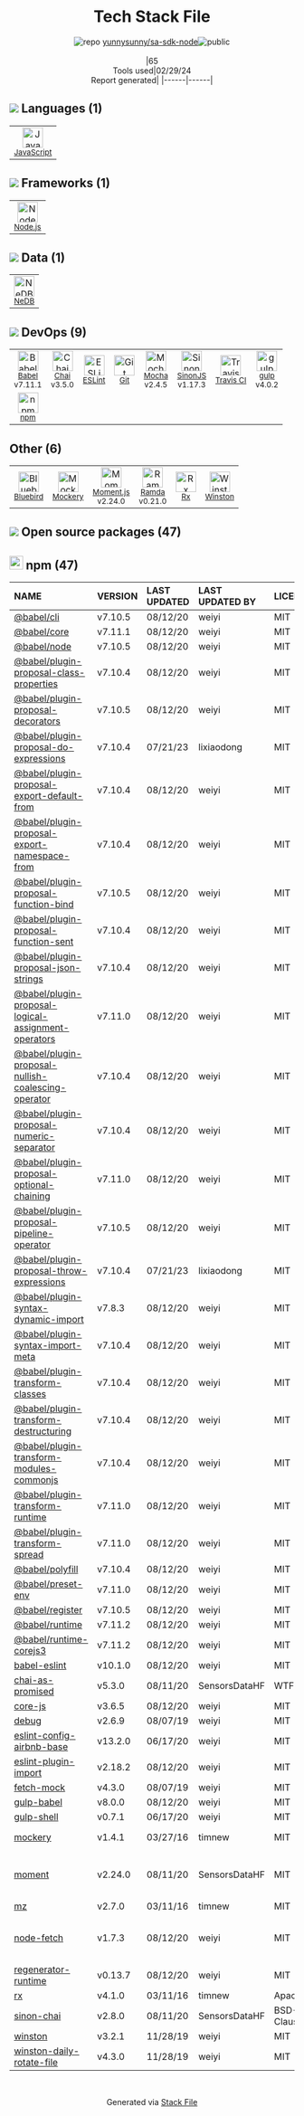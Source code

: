 <!--
&lt;--- Readme.md Snippet without images Start ---&gt;
## Tech Stack
yunnysunny/sa-sdk-node is built on the following main stack:

- [JavaScript](https://developer.mozilla.org/en-US/docs/Web/JavaScript) – Languages
- [Node.js](http://nodejs.org/) – Frameworks (Full Stack)
- [NeDB](https://github.com/louischatriot/nedb) – Databases
- [Babel](http://babeljs.io/) – JavaScript Compilers
- [Chai](http://chaijs.com/) – Javascript Testing Framework
- [ESLint](http://eslint.org/) – Code Review
- [Mocha](http://mochajs.org/) – Javascript Testing Framework
- [SinonJS](http://sinonjs.org/) – Javascript Testing Framework
- [Travis CI](http://travis-ci.com/) – Continuous Integration
- [gulp](http://gulpjs.com/) – JS Build Tools / JS Task Runners
- [Bluebird](https://github.com/petkaantonov/bluebird/) – Javascript Utilities & Libraries
- [Moment.js](http://momentjs.com/) – Javascript Utilities & Libraries
- [Ramda](https://ramdajs.com/) – Javascript Utilities & Libraries

Full tech stack [here](/techstack.md)

&lt;--- Readme.md Snippet without images End ---&gt;

&lt;--- Readme.md Snippet with images Start ---&gt;
## Tech Stack
yunnysunny/sa-sdk-node is built on the following main stack:

- <img width='25' height='25' src='https://img.stackshare.io/service/1209/javascript.jpeg' alt='JavaScript'/> [JavaScript](https://developer.mozilla.org/en-US/docs/Web/JavaScript) – Languages
- <img width='25' height='25' src='https://img.stackshare.io/service/1011/n1JRsFeB_400x400.png' alt='Node.js'/> [Node.js](http://nodejs.org/) – Frameworks (Full Stack)
- <img width='25' height='25' src='https://img.stackshare.io/service/5859/ne.jpg' alt='NeDB'/> [NeDB](https://github.com/louischatriot/nedb) – Databases
- <img width='25' height='25' src='https://img.stackshare.io/service/2739/-1wfGjNw.png' alt='Babel'/> [Babel](http://babeljs.io/) – JavaScript Compilers
- <img width='25' height='25' src='https://img.stackshare.io/service/1725/chai.png' alt='Chai'/> [Chai](http://chaijs.com/) – Javascript Testing Framework
- <img width='25' height='25' src='https://img.stackshare.io/service/3337/Q4L7Jncy.jpg' alt='ESLint'/> [ESLint](http://eslint.org/) – Code Review
- <img width='25' height='25' src='https://img.stackshare.io/service/832/mocha.png' alt='Mocha'/> [Mocha](http://mochajs.org/) – Javascript Testing Framework
- <img width='25' height='25' src='https://img.stackshare.io/service/3509/logo.png' alt='SinonJS'/> [SinonJS](http://sinonjs.org/) – Javascript Testing Framework
- <img width='25' height='25' src='https://img.stackshare.io/service/460/Lu6cGu0z_400x400.png' alt='Travis CI'/> [Travis CI](http://travis-ci.com/) – Continuous Integration
- <img width='25' height='25' src='https://img.stackshare.io/service/844/iruTC031.png' alt='gulp'/> [gulp](http://gulpjs.com/) – JS Build Tools / JS Task Runners
- <img width='25' height='25' src='https://img.stackshare.io/service/11991/bb.png' alt='Bluebird'/> [Bluebird](https://github.com/petkaantonov/bluebird/) – Javascript Utilities & Libraries
- <img width='25' height='25' src='https://img.stackshare.io/service/3643/Xrtdc94q_400x400.png' alt='Moment.js'/> [Moment.js](http://momentjs.com/) – Javascript Utilities & Libraries
- <img width='25' height='25' src='https://img.stackshare.io/service/3076/Ramda-01.png' alt='Ramda'/> [Ramda](https://ramdajs.com/) – Javascript Utilities & Libraries

Full tech stack [here](/techstack.md)

&lt;--- Readme.md Snippet with images End ---&gt;
-->
<div align="center">

# Tech Stack File
![](https://img.stackshare.io/repo.svg "repo") [yunnysunny/sa-sdk-node](https://github.com/yunnysunny/sa-sdk-node)![](https://img.stackshare.io/public_badge.svg "public")
<br/><br/>
|65<br/>Tools used|02/29/24 <br/>Report generated|
|------|------|
</div>

## <img src='https://img.stackshare.io/languages.svg'/> Languages (1)
<table><tr>
  <td align='center'>
  <img width='36' height='36' src='https://img.stackshare.io/service/1209/javascript.jpeg' alt='JavaScript'>
  <br>
  <sub><a href="https://developer.mozilla.org/en-US/docs/Web/JavaScript">JavaScript</a></sub>
  <br>
  <sub></sub>
</td>

</tr>
</table>

## <img src='https://img.stackshare.io/frameworks.svg'/> Frameworks (1)
<table><tr>
  <td align='center'>
  <img width='36' height='36' src='https://img.stackshare.io/service/1011/n1JRsFeB_400x400.png' alt='Node.js'>
  <br>
  <sub><a href="http://nodejs.org/">Node.js</a></sub>
  <br>
  <sub></sub>
</td>

</tr>
</table>

## <img src='https://img.stackshare.io/databases.svg'/> Data (1)
<table><tr>
  <td align='center'>
  <img width='36' height='36' src='https://img.stackshare.io/service/5859/ne.jpg' alt='NeDB'>
  <br>
  <sub><a href="https://github.com/louischatriot/nedb">NeDB</a></sub>
  <br>
  <sub></sub>
</td>

</tr>
</table>

## <img src='https://img.stackshare.io/devops.svg'/> DevOps (9)
<table><tr>
  <td align='center'>
  <img width='36' height='36' src='https://img.stackshare.io/service/2739/-1wfGjNw.png' alt='Babel'>
  <br>
  <sub><a href="http://babeljs.io/">Babel</a></sub>
  <br>
  <sub>v7.11.1</sub>
</td>

<td align='center'>
  <img width='36' height='36' src='https://img.stackshare.io/service/1725/chai.png' alt='Chai'>
  <br>
  <sub><a href="http://chaijs.com/">Chai</a></sub>
  <br>
  <sub>v3.5.0</sub>
</td>

<td align='center'>
  <img width='36' height='36' src='https://img.stackshare.io/service/3337/Q4L7Jncy.jpg' alt='ESLint'>
  <br>
  <sub><a href="http://eslint.org/">ESLint</a></sub>
  <br>
  <sub></sub>
</td>

<td align='center'>
  <img width='36' height='36' src='https://img.stackshare.io/service/1046/git.png' alt='Git'>
  <br>
  <sub><a href="http://git-scm.com/">Git</a></sub>
  <br>
  <sub></sub>
</td>

<td align='center'>
  <img width='36' height='36' src='https://img.stackshare.io/service/832/mocha.png' alt='Mocha'>
  <br>
  <sub><a href="http://mochajs.org/">Mocha</a></sub>
  <br>
  <sub>v2.4.5</sub>
</td>

<td align='center'>
  <img width='36' height='36' src='https://img.stackshare.io/service/3509/logo.png' alt='SinonJS'>
  <br>
  <sub><a href="http://sinonjs.org/">SinonJS</a></sub>
  <br>
  <sub>v1.17.3</sub>
</td>

<td align='center'>
  <img width='36' height='36' src='https://img.stackshare.io/service/460/Lu6cGu0z_400x400.png' alt='Travis CI'>
  <br>
  <sub><a href="http://travis-ci.com/">Travis CI</a></sub>
  <br>
  <sub></sub>
</td>

<td align='center'>
  <img width='36' height='36' src='https://img.stackshare.io/service/844/iruTC031.png' alt='gulp'>
  <br>
  <sub><a href="http://gulpjs.com/">gulp</a></sub>
  <br>
  <sub>v4.0.2</sub>
</td>

</tr>
<tr>
  <td align='center'>
  <img width='36' height='36' src='https://img.stackshare.io/service/1120/lejvzrnlpb308aftn31u.png' alt='npm'>
  <br>
  <sub><a href="https://www.npmjs.com/">npm</a></sub>
  <br>
  <sub></sub>
</td>

</tr>
</table>

## Other (6)
<table><tr>
  <td align='center'>
  <img width='36' height='36' src='https://img.stackshare.io/service/11991/bb.png' alt='Bluebird'>
  <br>
  <sub><a href="https://github.com/petkaantonov/bluebird/">Bluebird</a></sub>
  <br>
  <sub></sub>
</td>

<td align='center'>
  <img width='36' height='36' src='https://img.stackshare.io/service/4590/19780.jpeg' alt='Mockery'>
  <br>
  <sub><a href="https://github.com/padraic/mockery">Mockery</a></sub>
  <br>
  <sub></sub>
</td>

<td align='center'>
  <img width='36' height='36' src='https://img.stackshare.io/service/3643/Xrtdc94q_400x400.png' alt='Moment.js'>
  <br>
  <sub><a href="http://momentjs.com/">Moment.js</a></sub>
  <br>
  <sub>v2.24.0</sub>
</td>

<td align='center'>
  <img width='36' height='36' src='https://img.stackshare.io/service/3076/Ramda-01.png' alt='Ramda'>
  <br>
  <sub><a href="https://ramdajs.com/">Ramda</a></sub>
  <br>
  <sub>v0.21.0</sub>
</td>

<td align='center'>
  <img width='36' height='36' src='https://img.stackshare.io/service/3475/zQ0xyGGK_normal.jpg' alt='Rx'>
  <br>
  <sub><a href="https://msdn.microsoft.com/en-us/data/gg577609.aspx">Rx</a></sub>
  <br>
  <sub></sub>
</td>

<td align='center'>
  <img width='36' height='36' src='https://img.stackshare.io/service/6668/9682013.png' alt='Winston'>
  <br>
  <sub><a href="https://github.com/winstonjs/winston">Winston</a></sub>
  <br>
  <sub></sub>
</td>

</tr>
</table>


## <img src='https://img.stackshare.io/group.svg' /> Open source packages (47)</h2>

## <img width='24' height='24' src='https://img.stackshare.io/service/1120/lejvzrnlpb308aftn31u.png'/> npm (47)

|NAME|VERSION|LAST UPDATED|LAST UPDATED BY|LICENSE|VULNERABILITIES|
|:------|:------|:------|:------|:------|:------|
|[@babel/cli](https://www.npmjs.com/@babel/cli)|v7.10.5|08/12/20|weiyi |MIT|N/A|
|[@babel/core](https://www.npmjs.com/@babel/core)|v7.11.1|08/12/20|weiyi |MIT|N/A|
|[@babel/node](https://www.npmjs.com/@babel/node)|v7.10.5|08/12/20|weiyi |MIT|N/A|
|[@babel/plugin-proposal-class-properties](https://www.npmjs.com/@babel/plugin-proposal-class-properties)|v7.10.4|08/12/20|weiyi |MIT|N/A|
|[@babel/plugin-proposal-decorators](https://www.npmjs.com/@babel/plugin-proposal-decorators)|v7.10.5|08/12/20|weiyi |MIT|N/A|
|[@babel/plugin-proposal-do-expressions](https://www.npmjs.com/@babel/plugin-proposal-do-expressions)|v7.10.4|07/21/23|lixiaodong |MIT|N/A|
|[@babel/plugin-proposal-export-default-from](https://www.npmjs.com/@babel/plugin-proposal-export-default-from)|v7.10.4|08/12/20|weiyi |MIT|N/A|
|[@babel/plugin-proposal-export-namespace-from](https://www.npmjs.com/@babel/plugin-proposal-export-namespace-from)|v7.10.4|08/12/20|weiyi |MIT|N/A|
|[@babel/plugin-proposal-function-bind](https://www.npmjs.com/@babel/plugin-proposal-function-bind)|v7.10.5|08/12/20|weiyi |MIT|N/A|
|[@babel/plugin-proposal-function-sent](https://www.npmjs.com/@babel/plugin-proposal-function-sent)|v7.10.4|08/12/20|weiyi |MIT|N/A|
|[@babel/plugin-proposal-json-strings](https://www.npmjs.com/@babel/plugin-proposal-json-strings)|v7.10.4|08/12/20|weiyi |MIT|N/A|
|[@babel/plugin-proposal-logical-assignment-operators](https://www.npmjs.com/@babel/plugin-proposal-logical-assignment-operators)|v7.11.0|08/12/20|weiyi |MIT|N/A|
|[@babel/plugin-proposal-nullish-coalescing-operator](https://www.npmjs.com/@babel/plugin-proposal-nullish-coalescing-operator)|v7.10.4|08/12/20|weiyi |MIT|N/A|
|[@babel/plugin-proposal-numeric-separator](https://www.npmjs.com/@babel/plugin-proposal-numeric-separator)|v7.10.4|08/12/20|weiyi |MIT|N/A|
|[@babel/plugin-proposal-optional-chaining](https://www.npmjs.com/@babel/plugin-proposal-optional-chaining)|v7.11.0|08/12/20|weiyi |MIT|N/A|
|[@babel/plugin-proposal-pipeline-operator](https://www.npmjs.com/@babel/plugin-proposal-pipeline-operator)|v7.10.5|08/12/20|weiyi |MIT|N/A|
|[@babel/plugin-proposal-throw-expressions](https://www.npmjs.com/@babel/plugin-proposal-throw-expressions)|v7.10.4|07/21/23|lixiaodong |MIT|N/A|
|[@babel/plugin-syntax-dynamic-import](https://www.npmjs.com/@babel/plugin-syntax-dynamic-import)|v7.8.3|08/12/20|weiyi |MIT|N/A|
|[@babel/plugin-syntax-import-meta](https://www.npmjs.com/@babel/plugin-syntax-import-meta)|v7.10.4|08/12/20|weiyi |MIT|N/A|
|[@babel/plugin-transform-classes](https://www.npmjs.com/@babel/plugin-transform-classes)|v7.10.4|08/12/20|weiyi |MIT|N/A|
|[@babel/plugin-transform-destructuring](https://www.npmjs.com/@babel/plugin-transform-destructuring)|v7.10.4|08/12/20|weiyi |MIT|N/A|
|[@babel/plugin-transform-modules-commonjs](https://www.npmjs.com/@babel/plugin-transform-modules-commonjs)|v7.10.4|08/12/20|weiyi |MIT|N/A|
|[@babel/plugin-transform-runtime](https://www.npmjs.com/@babel/plugin-transform-runtime)|v7.11.0|08/12/20|weiyi |MIT|N/A|
|[@babel/plugin-transform-spread](https://www.npmjs.com/@babel/plugin-transform-spread)|v7.11.0|08/12/20|weiyi |MIT|N/A|
|[@babel/polyfill](https://www.npmjs.com/@babel/polyfill)|v7.10.4|08/12/20|weiyi |MIT|N/A|
|[@babel/preset-env](https://www.npmjs.com/@babel/preset-env)|v7.11.0|08/12/20|weiyi |MIT|N/A|
|[@babel/register](https://www.npmjs.com/@babel/register)|v7.10.5|08/12/20|weiyi |MIT|N/A|
|[@babel/runtime](https://www.npmjs.com/@babel/runtime)|v7.11.2|08/12/20|weiyi |MIT|N/A|
|[@babel/runtime-corejs3](https://www.npmjs.com/@babel/runtime-corejs3)|v7.11.2|08/12/20|weiyi |MIT|N/A|
|[babel-eslint](https://www.npmjs.com/babel-eslint)|v10.1.0|08/12/20|weiyi |MIT|N/A|
|[chai-as-promised](https://www.npmjs.com/chai-as-promised)|v5.3.0|08/11/20|SensorsDataHF |WTFPL|N/A|
|[core-js](https://www.npmjs.com/core-js)|v3.6.5|08/12/20|weiyi |MIT|N/A|
|[debug](https://www.npmjs.com/debug)|v2.6.9|08/07/19|weiyi |MIT|N/A|
|[eslint-config-airbnb-base](https://www.npmjs.com/eslint-config-airbnb-base)|v13.2.0|06/17/20|weiyi |MIT|N/A|
|[eslint-plugin-import](https://www.npmjs.com/eslint-plugin-import)|v2.18.2|08/12/20|weiyi |MIT|N/A|
|[fetch-mock](https://www.npmjs.com/fetch-mock)|v4.3.0|08/07/19|weiyi |MIT|N/A|
|[gulp-babel](https://www.npmjs.com/gulp-babel)|v8.0.0|08/12/20|weiyi |MIT|N/A|
|[gulp-shell](https://www.npmjs.com/gulp-shell)|v0.7.1|06/17/20|weiyi |MIT|N/A|
|[mockery](https://www.npmjs.com/mockery)|v1.4.1|03/27/16|timnew |MIT|[CVE-2022-37614](https://github.com/advisories/GHSA-gmwp-3pwc-3j3g) (Critical)|
|[moment](https://www.npmjs.com/moment)|v2.24.0|08/11/20|SensorsDataHF |MIT|[CVE-2022-24785](https://github.com/advisories/GHSA-8hfj-j24r-96c4) (High)<br/>[CVE-2022-31129](https://github.com/advisories/GHSA-wc69-rhjr-hc9g) (High)|
|[mz](https://www.npmjs.com/mz)|v2.7.0|03/11/16|timnew |MIT|N/A|
|[node-fetch](https://www.npmjs.com/node-fetch)|v1.7.3|08/12/20|weiyi |MIT|[CVE-2022-0235](https://github.com/advisories/GHSA-r683-j2x4-v87g) (High)<br/>[CVE-2020-15168](https://github.com/advisories/GHSA-w7rc-rwvf-8q5r) (Low)|
|[regenerator-runtime](https://www.npmjs.com/regenerator-runtime)|v0.13.7|08/12/20|weiyi |MIT|N/A|
|[rx](https://www.npmjs.com/rx)|v4.1.0|03/11/16|timnew |Apache-2.0|N/A|
|[sinon-chai](https://www.npmjs.com/sinon-chai)|v2.8.0|08/11/20|SensorsDataHF |BSD-2-Clause,WTFPL|N/A|
|[winston](https://www.npmjs.com/winston)|v3.2.1|11/28/19|weiyi |MIT|N/A|
|[winston-daily-rotate-file](https://www.npmjs.com/winston-daily-rotate-file)|v4.3.0|11/28/19|weiyi |MIT|N/A|

<br/>
<div align='center'>

Generated via [Stack File](https://github.com/marketplace/stack-file)

